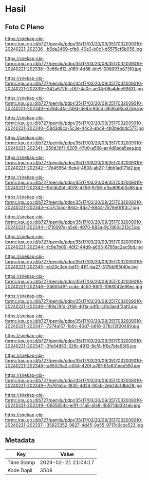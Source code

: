 # Hasil

## Foto C Plano

https://sirekap-obj-formc.kpu.go.id/b727/pemilu/pdpr/35/17/03/20/09/3517032009010-20240221-202336--b6de2469-cfb8-40e3-b0c1-d6575cf6b056.jpg

https://sirekap-obj-formc.kpu.go.id/b727/pemilu/pdpr/35/17/03/20/09/3517032009010-20240221-202338--3c66c812-b169-4d86-bfe5-008093b873f0.jpg

https://sirekap-obj-formc.kpu.go.id/b727/pemilu/pdpr/35/17/03/20/09/3517032009010-20240221-202339--342a6726-cf87-4a0e-ae04-08a4dee93631.jpg

https://sirekap-obj-formc.kpu.go.id/b727/pemilu/pdpr/35/17/03/20/09/3517032009010-20240221-202340--e284c4fa-7d93-4e45-80cd-3636a95a32de.jpg

https://sirekap-obj-formc.kpu.go.id/b727/pemilu/pdpr/35/17/03/20/09/3517032009010-20240221-202340--58d3d8ca-5c3e-44c3-abc9-4b0bedcdc577.jpg

https://sirekap-obj-formc.kpu.go.id/b727/pemilu/pdpr/35/17/03/20/09/3517032009010-20240221-202341--250d36f1-9205-47b0-a568-ac4d8ada5eea.jpg

https://sirekap-obj-formc.kpu.go.id/b727/pemilu/pdpr/35/17/03/20/09/3517032009010-20240221-202342--17d45954-6eb4-4608-ab27-1dbb1ad171d2.jpg

https://sirekap-obj-formc.kpu.go.id/b727/pemilu/pdpr/35/17/03/20/09/3517032009010-20240221-202342--9bfdb2bf-d078-4756-9756-e3ad68b03a68.jpg

https://sirekap-obj-formc.kpu.go.id/b727/pemilu/pdpr/35/17/03/20/09/3517032009010-20240221-202343--c57cfa5d-88da-44a7-8844-7878ef61f3c7.jpg

https://sirekap-obj-formc.kpu.go.id/b727/pemilu/pdpr/35/17/03/20/09/3517032009010-20240221-202344--1710097e-a5e6-4070-883a-9c7d60c213c7.jpg

https://sirekap-obj-formc.kpu.go.id/b727/pemilu/pdpr/35/17/03/20/09/3517032009010-20240221-202344--fc9e7b09-46f2-44d9-a605-6795ac2ec6bd.jpg

https://sirekap-obj-formc.kpu.go.id/b727/pemilu/pdpr/35/17/03/20/09/3517032009010-20240221-202345--cb20c3ee-bd13-41f1-ba27-517bbf65f40e.jpg

https://sirekap-obj-formc.kpu.go.id/b727/pemilu/pdpr/35/17/03/20/09/3517032009010-20240221-202346--2460549f-ccda-4c50-86f3-f068042e66ec.jpg

https://sirekap-obj-formc.kpu.go.id/b727/pemilu/pdpr/35/17/03/20/09/3517032009010-20240221-202346--189a76fd-2f68-401a-a4fb-c0b3aedf2af0.jpg

https://sirekap-obj-formc.kpu.go.id/b727/pemilu/pdpr/35/17/03/20/09/3517032009010-20240221-202347--7274a157-1b0c-40d7-b618-378c12f20499.jpg

https://sirekap-obj-formc.kpu.go.id/b727/pemilu/pdpr/35/17/03/20/09/3517032009010-20240221-202347--3fe64853-32fb-4913-8cf8-ff6e7bfe95f6.jpg

https://sirekap-obj-formc.kpu.go.id/b727/pemilu/pdpr/35/17/03/20/09/3517032009010-20240221-202348--a85025a2-c054-420f-a78f-81e631eed550.jpg

https://sirekap-obj-formc.kpu.go.id/b727/pemilu/pdpr/35/17/03/20/09/3517032009010-20240221-202349--7b761b5c-1835-4d24-90cb-2eb2dc1dbb28.jpg

https://sirekap-obj-formc.kpu.go.id/b727/pemilu/pdpr/35/17/03/20/09/3517032009010-20240221-202349--0965654c-e0f1-41a5-a1a8-4b971dd304eb.jpg

https://sirekap-obj-formc.kpu.go.id/b727/pemilu/pdpr/35/17/03/20/09/3517032009010-20240221-202337--35923252-9827-4d45-9e55-9717c6cde523.jpg


## Metadata

| Key        | Value               |
| ---------- | ------------------- |
| Time Stamp | 2024-02-21 21:04:17 |
| Kode Dapil | 3508                |



